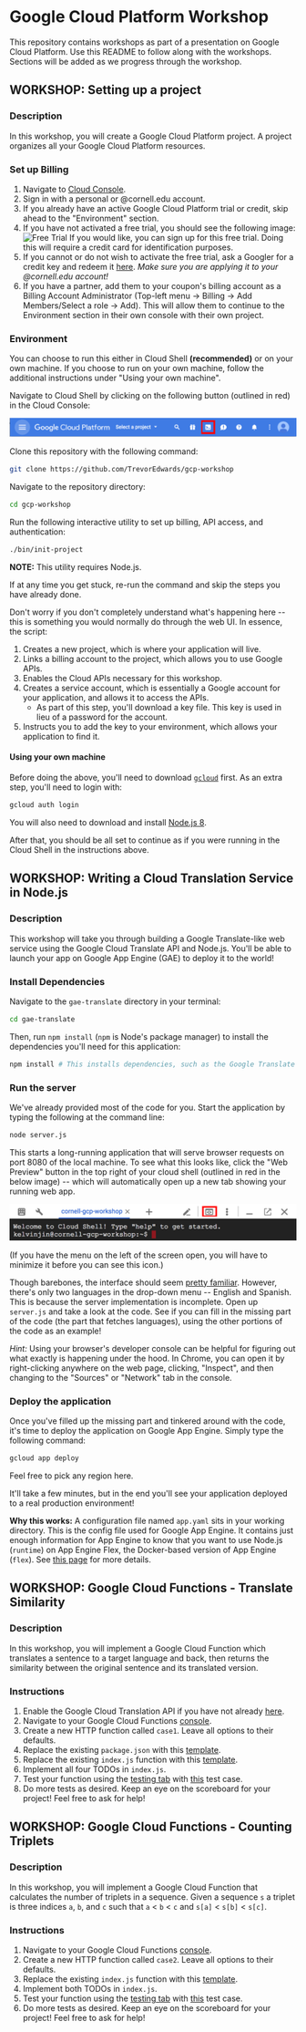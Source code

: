 # Google Cloud Platform Workshop

This repository contains workshops as part of a presentation on Google Cloud
Platform. Use this README to follow along with the workshops. Sections will 
be added as we progress through the workshop.

## WORKSHOP: Setting up a project

### Description

In this workshop, you will create a Google Cloud Platform project. A project
organizes all your Google Cloud Platform resources.

### Set up Billing

1.  Navigate to [Cloud Console](https://console.cloud.google.com).
1.  Sign in with a personal or @cornell.edu account.
1.  If you already have an active Google Cloud Platform trial or credit, skip
    ahead to the "Environment" section.
1.  If you have not activated a free trial, you should see the following image:
    ![Free
    Trial](./doc/images/free-trial.png)
    If you would like, you can sign up for this free trial. Doing this will
    require a credit card for identification purposes.
1.  If you cannot or do not wish to activate the free trial, ask a Googler for a
    credit key and redeem it [here](https://console.cloud.google.com/education). _Make sure you are applying it to your @cornell.edu account!_
1.  If you have a partner, add them to your coupon's billing account as a Billing Account Administrator (Top-left menu -> Billing -> Add Members/Select a role -> Add). This will allow them to continue to the Environment section in their own console with their own project.

### Environment

You can choose to run this either in Cloud Shell __(recommended)__ or on your own machine. If you choose to run on your own machine, follow the additional instructions under "Using your own machine".

Navigate to Cloud Shell by clicking on the following button (outlined in red) in the Cloud Console:

![cloud shell](./doc/images/gcp-top-bar.png)

Clone this repository with the following command:

```sh
git clone https://github.com/TrevorEdwards/gcp-workshop
```

Navigate to the repository directory:

```sh
cd gcp-workshop
```

Run the following interactive utility to set up billing, API access, and authentication:

```sh
./bin/init-project
```

__NOTE:__ This utility requires Node.js.

If at any time you get stuck, re-run the command and skip the steps you have already done.

Don't worry if you don't completely understand what's happening here -- this is something you would normally do through the web UI. In essence, the script:
1. Creates a new project, which is where your application will live.
1. Links a billing account to the project, which allows you to use Google APIs.
1. Enables the Cloud APIs necessary for this workshop.
1. Creates a service account, which is essentially a Google account for your application, and allows it to access the APIs.
    * As part of this step, you'll download a key file. This key is used in lieu of a password for the account.
1. Instructs you to add the key to your environment, which allows your application to find it.

#### Using your own machine

Before doing the above, you'll need to download [`gcloud`](https://cloud.google.com/sdk/gcloud/) first. As an extra step, you'll need to login with:

```bash
gcloud auth login
```

You will also need to download and install [Node.js 8](https://nodejs.org).

After that, you should be all set to continue as if you were running in the Cloud Shell in the instructions above.

## WORKSHOP: Writing a Cloud Translation Service in Node.js

### Description

This workshop will take you through building a Google Translate-like web service
using the Google Cloud Translate API and Node.js. You'll be able to launch your
app on Google App Engine (GAE) to deploy it to the world!

### Install Dependencies

Navigate to the `gae-translate` directory in your terminal:

```sh
cd gae-translate
```

Then, run `npm install` (`npm` is Node's package manager) to install the
dependencies you'll need for this application:

```sh
npm install # This installs dependencies, such as the Google Translate API, as specified by the package.json file in this directory.
```

### Run the server

We've already provided most of the code for you. Start the application by typing the following at the command line:

```sh
node server.js
```

This starts a long-running application that will serve browser requests on port 8080 of the local machine. To see what this looks like, click the "Web Preview" button in the top right of your cloud shell (outlined in red in the below image) -- which will automatically open up a new tab showing your running web app.

![web preview](./doc/images/cloud-shell-top-bar.png)

(If you have the menu on the left of the screen open, you will have to minimize it before you can see this icon.)

Though barebones, the interface should seem [pretty familiar](https://translate.google.com/). However, there's only two languages in the drop-down menu -- English and Spanish. This is because the server implementation is incomplete. Open up `server.js` and take a look at the code. See if you can fill in the missing part of the code (the part that fetches languages), using the other portions of the code as an example!

_Hint:_ Using your browser's developer console can be helpful for figuring out what exactly is happening under the hood. In Chrome, you can open it by right-clicking anywhere on the web page, clicking, "Inspect", and then changing to the "Sources" or "Network" tab in the console.

### Deploy the application

Once you've filled up the missing part and tinkered around with the code, it's time to deploy the application on Google App Engine. Simply type the following command:

```sh
gcloud app deploy
```

Feel free to pick any region here.

It'll take a few minutes, but in the end you'll see your application deployed to a real production environment!

__Why this works:__ A configuration file named `app.yaml` sits in your working directory. This is the config file used for Google App Engine. It contains just enough information for App Engine to know that you want to use Node.js (`runtime`) on App Engine Flex, the Docker-based version of App Engine (`flex`). See [this page](https://cloud.google.com/appengine/docs/flexible/nodejs/configuring-your-app-with-app-yaml) for more details.

## WORKSHOP: Google Cloud Functions - Translate Similarity

### Description

In this workshop, you will implement a Google Cloud Function which translates a
sentence to a target language and back, then returns the similarity between the
original sentence and its translated version.

### Instructions

1.  Enable the Google Cloud Translation API if you have not already
    [here](https://console.cloud.google.com/apis/api/translate.googleapis.com/overview).
1.  Navigate to your Google Cloud Functions
    [console](https://console.cloud.google.com/functions/list).
1.  Create a new HTTP function called `case1`. Leave all options to their
defaults.
1.  Replace the existing `package.json` with this
[template](https://github.com/TrevorEdwards/gcp-workshop/blob/master/gcf-coding-problems/problems/1/package_template.json).
1.  Replace the existing `index.js` function with this
    [template](https://github.com/TrevorEdwards/gcp-workshop/blob/master/gcf-coding-problems/problems/1/index_template.js).
1.  Implement all four TODOs in `index.js`.
1.  Test your function using the [testing
    tab](https://console.cloud.google.com/functions/details/us-central1/case1?&tab=testing)
    with
    [this](https://github.com/TrevorEdwards/gcp-workshop/blob/master/gcf-coding-problems/problems/1/test_case_1.json)
    test case.
1.  Do more tests as desired. Keep an eye on the scoreboard for your project!
    Feel free to ask for help!
    
## WORKSHOP: Google Cloud Functions - Counting Triplets

### Description

In this workshop, you will implement a Google Cloud Function that calculates the number of triplets in a sequence. Given a sequence `s` a triplet is three indices `a`, `b`, and `c` such that `a` < `b` < `c` and `s[a]` < `s[b]` < `s[c]`.

### Instructions

1.  Navigate to your Google Cloud Functions
    [console](https://console.cloud.google.com/functions/list).
1.  Create a new HTTP function called `case2`. Leave all options to their
    defaults.
1.  Replace the existing `index.js` function with this
    [template](https://github.com/TrevorEdwards/gcp-workshop/blob/master/gcf-coding-problems/problems/2/index_template.js).
1.  Implement both TODOs in `index.js`.
1.  Test your function using the [testing
    tab](https://pantheon.corp.google.com/functions/details/us-central1/case2?&tab=testing)
    with
    [this](https://github.com/TrevorEdwards/gcp-workshop/blob/master/gcf-coding-problems/problems/2/test_case_1.json)
    test case.
1.  Do more tests as desired. Keep an eye on the scoreboard for your project!
    Feel free to ask for help!
